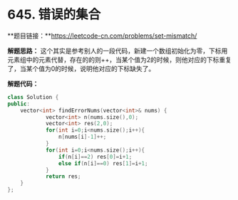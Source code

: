 # 645. 错误的集合

**题目链接：**https://leetcode-cn.com/problems/set-mismatch/

**解题思路：** 这个其实是参考别人的一段代码，新建一个数组初始化为零，下标用元素组中的元素代替，存在的的则++，当某个值为2的时候，则他对应的下标重复了，当某个值为0的时候，说明他对应的下标缺失了。

**解题代码：**

```c++
class Solution {
public:
    vector<int> findErrorNums(vector<int>& nums) {
            vector<int> n(nums.size(),0);
            vector<int> res(2,0);
            for(int i=0;i<nums.size();i++){
                n[nums[i]-1]++;
            }
            for(int i=0;i<nums.size();i++){
                if(n[i]==2) res[0]=i+1;
                else if(n[i]==0) res[1]=i+1;
            }
            return res;
    }
};


```

